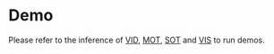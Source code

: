 # Demo

Please refer to the inference of [VID](../docs/quick_run.md#inference-vid-models), [MOT](../docs/quick_run.md#inference-motvis-models), [SOT](../docs/quick_run.md#inference-sot-models) and [VIS](../docs/quick_run.md#inference-motvis-models) to run demos.
